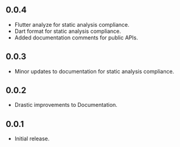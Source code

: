 ## 0.0.4

* Flutter analyze for static analysis compliance.
* Dart format for static analysis compliance.
* Added documentation comments for public APIs.

## 0.0.3

* Minor updates to documentation for static analysis compliance.

## 0.0.2

* Drastic improvements to Documentation.


## 0.0.1

*  Initial release.
